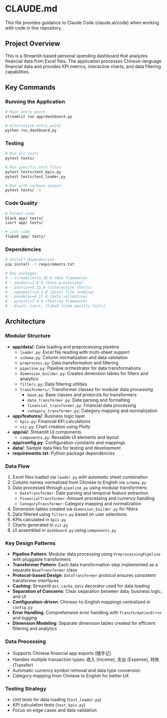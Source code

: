 # CLAUDE.md

This file provides guidance to Claude Code (claude.ai/code) when working with code in this repository.

## Project Overview

This is a Streamlit-based personal spending dashboard that analyzes financial data from Excel files. The application processes Chinese-language financial data and provides KPI metrics, interactive charts, and data filtering capabilities.

## Key Commands

### Running the Application
```bash
# Main entry point
streamlit run app/dashboard.py

# Alternative entry point
python run_dashboard.py
```

### Testing
```bash
# Run all tests
pytest tests/

# Run specific test files
pytest tests/test_kpis.py
pytest tests/test_loader.py

# Run with verbose output
pytest tests/ -v
```

### Code Quality
```bash
# Format code
black app/ tests/
isort app/ tests/

# Lint code
flake8 app/ tests/
```

### Dependencies
```bash
# Install dependencies
pip install -r requirements.txt

# Key packages:
# - streamlit>=1.28.0 (Web framework)
# - pandas>=2.0.0 (Data processing)
# - plotly>=5.15.0 (Interactive charts)
# - openpyxl>=3.1.0 (Excel file reading)
# - pandera>=0.17.0 (Data validation)
# - pytest>=7.4.0 (Testing framework)
# - black, isort, flake8 (Code quality tools)
```

## Architecture

### Modular Structure
- **app/data/**: Data loading and preprocessing pipeline
  - `loader.py`: Excel file reading with multi-sheet support
  - `schema.py`: Column normalization and data validation
  - `preprocess.py`: Data transformation and filtering
  - `pipeline.py`: Pipeline orchestrator for data transformations
  - `dimension_builder.py`: Creates dimension tables for filters and analytics
  - `filters.py`: Data filtering utilities
  - `transformers/`: Transformer classes for modular data processing
    - `base.py`: Base classes and protocols for transformers
    - `date_transformer.py`: Date parsing and formatting
    - `financial_transformer.py`: Financial data processing
    - `category_transformer.py`: Category mapping and normalization
- **app/features/**: Business logic layer
  - `kpis.py`: Financial KPI calculations
  - `viz.py`: Chart creation using Plotly
- **app/ui/**: Streamlit UI components
  - `components.py`: Reusable UI elements and layout
- **app/config.py**: Configuration constants and mappings
- **data/**: Sample data files for testing and development
- **requirements.txt**: Python package dependencies

### Data Flow
1. Excel files loaded via `loader.py` with automatic sheet combination
2. Column names normalized from Chinese to English via `schema.py`
3. Data processed through `pipeline.py` using modular transformers:
   - `DateTransformer`: Date parsing and temporal feature extraction
   - `FinancialTransformer`: Amount processing and currency handling
   - `CategoryTransformer`: Category mapping and normalization
4. Dimension tables created via `dimension_builder.py` for filters
5. Data filtered using `filters.py` based on user selections
6. KPIs calculated in `kpis.py`
7. Charts generated in `viz.py`
8. UI assembled in `dashboard.py` using `components.py`

### Key Design Patterns
- **Pipeline Pattern**: Modular data processing using `PreprocessingPipeline` with pluggable transformers
- **Transformer Pattern**: Each data transformation step implemented as a separate `BaseTransformer` class
- **Protocol-based Design**: `DataTransformer` protocol ensures consistent transformer interfaces
- **Caching**: Streamlit `@st.cache_data` decorator used for data loading
- **Separation of Concerns**: Clear separation between data, business logic, and UI
- **Configuration-driven**: Chinese-to-English mappings centralized in `config.py`
- **Error Handling**: Comprehensive error handling with `TransformationError` and logging
- **Dimension Modeling**: Separate dimension tables created for efficient filtering and analytics

### Data Processing
- Supports Chinese financial app exports (随手记)
- Handles multiple transaction types: 收入 (Income), 支出 (Expense), 转账 (Transfer)
- Automatic currency symbol removal and data type conversion
- Category mapping from Chinese to English for better UX

### Testing Strategy
- Unit tests for data loading (`test_loader.py`)
- KPI calculation tests (`test_kpis.py`)
- Focus on edge cases and data validation